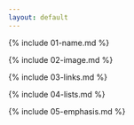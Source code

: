```yaml
---
layout: default
---
```


{% include 01-name.md %}


{% include 02-image.md %}


{% include 03-links.md %}


{% include 04-lists.md %}


{% include 05-emphasis.md %}
